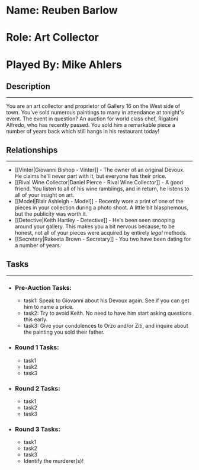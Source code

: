 # Name: Reuben Barlow
# Role: Art Collector
# Played By: Mike Ahlers

## Description
---
You are an art collector and proprietor of Gallery 16 on the West side of town. You've sold numerous paintings to many in attendance at tonight's event. The event in question? An auction for world class chef, Rigatoni Alfredo, who has recently passed. You sold him a remarkable piece a number of years back which still hangs in his restaurant today!

## Relationships
---
- [[Vinter|Giovanni Bishop - Vinter]]  - The owner of an original Devoux. He claims he'll never part with it, but everyone has their price.
- [[Rival Wine Collector|Daniel Pierce - Rival Wine Collector]]  - A good friend. You listen to all of his wine ramblings, and in return, he listens to all of your insight on art.
- [[Model|Blair Ashleigh - Model]]  - Recently wore a print of one of the pieces in your collection during a photo shoot. A little bit blasphemous, but the publicity was worth it.
- [[Detective|Keith Hartley - Detective]]  - He's been seen snooping around your gallery. This makes you a bit nervous because, to be honest, not all of your pieces were acquired by entirely *legal* methods.
- [[Secretary|Rakeeta Brown - Secretary]] - You two have been dating for a number of years.

## Tasks
___
- ### Pre-Auction Tasks: 
	- task1:  Speak to Giovanni about his Devoux again. See if you can get him to name a price.
	- task2:  Try to avoid Keith. No need to have him start asking questions this early.
	- task3:  Give your condolences to Orzo and/or Ziti, and inquire about the painting you sold their father.
- ### Round 1 Tasks:
	- task1
	- task2
	- task3
- ### Round 2 Tasks:
	- task1
	- task2
	- task3
- ### Round 3 Tasks:
	- task1
	- task2
	- task3
	- Identify the murderer(s)!